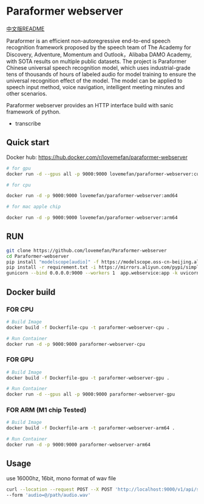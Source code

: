 # Paraformer webserver
[中文版README](README-ZH.md)


Paraformer is an efficient non-autoregressive end-to-end speech recognition framework proposed by the speech team of The Academy for Discovery, Adventure, Momentum and Outlook，Alibaba DAMO Academy, with SOTA results on multiple public datasets.
The project is Paraformer Chinese universal speech recognition model, which uses industrial-grade tens of thousands of hours of labeled audio for model training to ensure the universal recognition effect of the model.
The model can be applied to speech input method, voice navigation, intelligent meeting minutes and other scenarios.

Paraformer webserver provides an HTTP interface build with sanic framework of python.
* transcribe


## Quick start
Docker hub: https://hub.docker.com/r/lovemefan/paraformer-webserver

```bash
# for gpu
docker run -d --gpus all -p 9000:9000 lovemefan/paraformer-webserver:cuda-11.2.0

# for cpu

docker run -d -p 9000:9000 lovemefan/paraformer-webserver:amd64

# for mac apple chip

docker run -d -p 9000:9000 lovemefan/paraformer-webserver:arm64
```

## RUN
```bash
git clone https://github.com/lovemefan/Paraformer-webserver
cd Paraformer-webserver
pip install "modelscope[audio]" -f https://modelscope.oss-cn-beijing.aliyuncs.com/releases/repo.html -i https://mirrors.aliyun.com/pypi/simple 
pip install -r requirement.txt -i https://mirrors.aliyun.com/pypi/simple
gunicorn --bind 0.0.0.0:9000 --workers 1  app.webservice:app -k uvicorn.workers.UvicornWorker
```

## Docker build
### FOR CPU
```bash
# Build Image
docker build -f Dockerfile-cpu -t paraformer-webserver-cpu .

# Run Container
docker run -d -p 9000:9000 paraformer-webserver-cpu
```

### FOR GPU
```bash
# Build Image
docker build -f Dockerfile-gpu -t paraformer-webserver-gpu .

# Run Container
docker run -d --gpus all -p 9000:9000 paraformer-webserver-gpu

```

### FOR ARM (M1 chip Tested)
```bash
# Build Image
docker build -f Dockerfile-arm -t paraformer-webserver-arm64 .

# Run Container
docker run -d -p 9000:9000 paraformer-webserver-arm64
```

## Usage
use 16000hz, 16bit, mono format of wav file
```bash
curl --location --request POST --X POST 'http://localhost:9000/v1/api/speech/recognition' \
--form 'audio=@/path/audio.wav'
```

